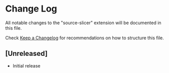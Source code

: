 # Change Log

All notable changes to the "source-slicer" extension will be documented in this file.

Check [Keep a Changelog](http://keepachangelog.com/) for recommendations on how to structure this file.

## [Unreleased]

- Initial release